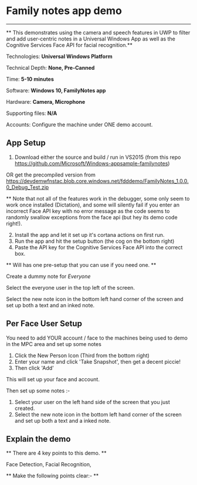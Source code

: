 # Family notes app demo
-------------------------

** This demonstrates using the camera and speech features in UWP to filter and add user-centric notes in a Universal Windows App as well as the Cognitive Services Face API for facial recognition.**

Technologies: **Universal Windows Platform**

Technical Depth: **None, Pre-Canned**

Time: **5-10 minutes**

Software: **Windows 10, FamilyNotes app**

Hardware: **Camera, Microphone**

Supporting files: **N/A**

Accounts: Configure the machine under ONE demo account.


App Setup
---------
1. Download either the source and build / run in VS2015 (from this repo https://github.com/Microsoft/Windows-appsample-familynotes)

OR get the precompiled version from https://devdemwfnstac.blob.core.windows.net/fdddemo/FamilyNotes_1.0.0.0_Debug_Test.zip

** Note that not all of the features work in the debugger, some only seem to work once installed (Dictation), and some will silently fail if you enter an incorrect Face API key with no error message as the code seems to randomly swallow exceptions from the face api (but hey its demo code right!).

2. Install the app and let it set up it's cortana actions on first run.
3. Run the app and hit the setup button (the cog on the bottom right)
4. Paste the API key for the Cognitive Services Face API into the correct box.

** Will has one pre-setup that you can use if you need one. **

Create a dummy note for *Everyone* 

Select the everyone user in the top left of the screen.

Select the new note icon in the bottom left hand corner of the screen and set up both a text and an inked note.

Per Face User Setup
-------------------
You need to add YOUR account / face to the machines being used to demo in the MPC area and set up some notes

1. Click the New Person Icon (Third from the bottom right)
2. Enter your name and click 'Take Snapshot', then get a decent piccie! 
3. Then click 'Add' 

This will set up your face and account.

Then set up some notes :- 

1. Select your user on the left hand side of the screen that you just created.
2. Select the new note icon in the bottom left hand corner of the screen and set up both a text and a inked note.


Explain the demo
----------------
** There are 4 key points to this demo. ** 

Face Detection, Facial Recognition, 


** Make the following points clear:- **
